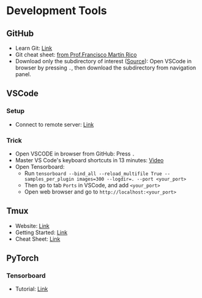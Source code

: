 # Development Tools


<!--  -->
## GitHub
- Learn Git: [Link](https://github.com/git-guides)
- Git cheat sheet: [from Prof.Francisco Martín Rico](Git/src/cheat_sheet_1.pdf)
- Download only the subdirectory of interest 
([Source](https://github.com/google-research/google-research/blob/master/README.md)): 
Open VSCode in browser by pressing `.`, then download the subdirectory from navigation panel.



<!--  -->
## VSCode
### Setup
- Connect to remote server: [Link](https://code.visualstudio.com/docs/remote/ssh)

### Trick
- Open VSCODE in browser from GitHub: Press `.`
- Master VS Code's keyboard shortcuts in 13 minutes: [Video](https://www.youtube.com/watch?v=nWIRJBCjls8)
- Open Tensorboard:  
    - Run `tensorboard --bind_all --reload_multifile True --samples_per_plugin images=300 --logdir=. --port <your_port>`
    - Then go to tab `Ports` in VSCode, and add `<your_port>`  
    - Open web browser and go to `http://localhost:<your_port>`  


## Tmux
- Website: [Link](https://github.com/tmux/tmux/wiki)
- Getting Started: [Link](https://github.com/tmux/tmux/wiki/Getting-Started)
- Cheat Sheet: [Link](https://gist.github.com/MohamedAlaa/2961058)




## PyTorch
### Tensorboard
- Tutorial: [Link](https://pytorch.org/docs/stable/tensorboard.html)


